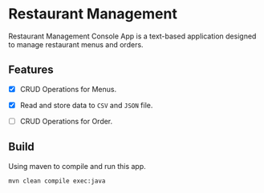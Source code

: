 # Restaurant Management

Restaurant Management Console App is a text-based application designed to manage restaurant menus and orders.

## Features

- [x] CRUD Operations for Menus.
- [x] Read and store data to `CSV` and `JSON` file.
- [ ] CRUD Operations for Order.


## Build

Using maven to compile and run this app.

```shell
mvn clean compile exec:java
```